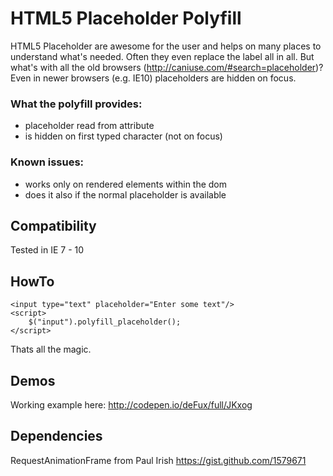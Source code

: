 # HTML5 Placeholder Polyfill

HTML5 Placeholder are awesome for the user and helps on many places to understand what's needed.
Often they even replace the label all in all. But what's with all the old browsers (http://caniuse.com/#search=placeholder)?
Even in newer browsers (e.g. IE10) placeholders are hidden on focus.

### What the polyfill provides:
* placeholder read from attribute
* is hidden on first typed character (not on focus)

### Known issues:
* works only on rendered elements within the dom
* does it also if the normal placeholder is available

## Compatibility
Tested in IE 7 - 10

## HowTo

    <input type="text" placeholder="Enter some text"/>
    <script>
        $("input").polyfill_placeholder();
    </script>

Thats all the magic.

## Demos
Working example here: http://codepen.io/deFux/full/JKxog

## Dependencies
RequestAnimationFrame from Paul Irish
https://gist.github.com/1579671

